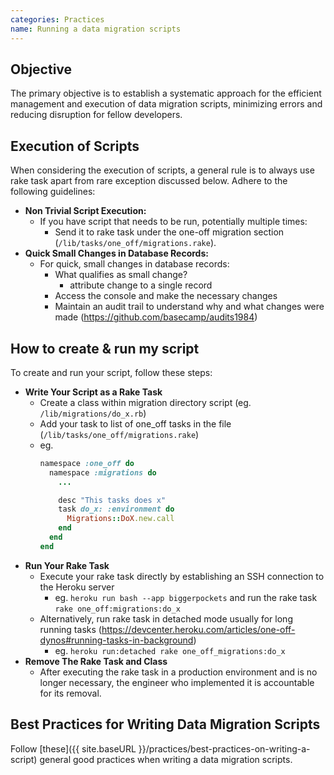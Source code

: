 ```yaml
---
categories: Practices
name: Running a data migration scripts
---
```


## Objective

The primary objective is to establish a systematic approach for the efficient management and execution of data migration scripts, 
minimizing errors and reducing disruption for fellow developers.

## Execution of Scripts

When considering the execution of scripts, a general rule is to always use rake task apart from rare exception discussed below.
Adhere to the following guidelines:

- **Non Trivial Script Execution:**
  - If you have script that needs to be run, potentially multiple times:
    - Send it to rake task under the one-off migration section (`/lib/tasks/one_off/migrations.rake`).
- **Quick Small Changes in Database Records:**
  - For quick, small changes in database records:
    - What qualifies as small change?
      - attribute change to a single record
    - Access the console and make the necessary changes
    - Maintain an audit trail to understand why and what changes were made (https://github.com/basecamp/audits1984)

## How to create & run my script
To create and run your script, follow these steps:

- **Write Your Script as a Rake Task**
  - Create a class within migration directory script (eg. `/lib/migrations/do_x.rb`)
  - Add your task to list of one_off tasks in the file (`/lib/tasks/one_off/migrations.rake`)
  - eg.
    ```ruby
    namespace :one_off do
      namespace :migrations do
        ...

        desc "This tasks does x"
        task do_x: :environment do
          Migrations::DoX.new.call
        end
      end
    end
    ```
- **Run Your Rake Task**
  - Execute your rake task directly by establishing an SSH connection to the Heroku server
    - eg. `heroku run bash --app biggerpockets` and run the rake task `rake one_off:migrations:do_x`
  - Alternatively, run rake task in detached mode usually for long running tasks (https://devcenter.heroku.com/articles/one-off-dynos#running-tasks-in-background)
    - eg. `heroku run:detached rake one_off_migrations:do_x`
- **Remove The Rake Task and Class**
  - After executing the rake task in a production environment and is no longer necessary, 
  the engineer who implemented it is accountable for its removal. 

## Best Practices for Writing Data Migration Scripts
Follow [these]({{ site.baseURL }}/practices/best-practices-on-writing-a-script) general good practices when writing a data migration scripts.
